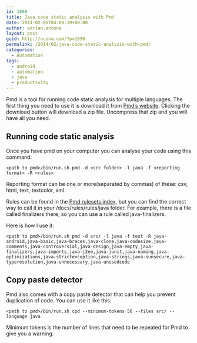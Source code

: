 ```yaml
---
id: 1890
title: Java code static analysis with Pmd
date: 2014-02-06T04:08:19+00:00
author: adrian.ancona
layout: post
guid: http://ncona.com/?p=1890
permalink: /2014/02/java-code-static-analysis-with-pmd/
categories:
  - Automation
tags:
  - android
  - automation
  - java
  - productivity
---
```

Pmd is a tool for running code static analysis for multiple languages. The first thing you need to use it is download it from [Pmd&#8217;s website](http://pmd.sourceforge.net/ "Pmds website"). Clicking the download button will download a zip file. Uncompress that zip and you will have all you need.

## Running code static analysis

Once you have pmd on your computer you can analyse your code using this command:

```
<path to pmd>/bin/run.sh pmd -d <src folder> -l java -f <reporting format> -R <rules>
```

<!--more-->

Reporting format can be one or more(separated by commas) of these: csv, html, text, textcolor, xml.

Rules can be found in the [Pmd rulesets index](http://pmd.sourceforge.net/pmd-5.0.5/rules/index.html "Pmd rulesets index"), but you can find the correct way to call it in your <path to pmd>/docs/rules/rules/java folder. For example, there is a file called finalizers there, so you can use a rule called java-finalizers.

Here is how I use it:

```
<path to pmd>/bin/run.sh pmd -d src/ -l java -f text -R java-android,java-basic,java-braces,java-clone,java-codesize,java-comments,java-controversial,java-design,java-empty,java-finalizers,java-imports,java-j2ee,java-junit,java-naming,java-optimizations,java-strictexception,java-strings,java-sunsecure,java-typeresolution,java-unnecessary,java-unusedcode
```
        

## Copy paste detector

Pmd also comes with a copy paste detector that can help you prevent duplication of code. You can use it like this:

```
<path to pmd>/bin/run.sh cpd --minimum-tokens 50 --files src/ --language java
```

Minimum tokens is the number of lines that need to be repeated for Pmd to give you a warning.
